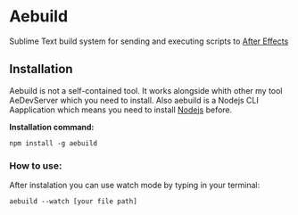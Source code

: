 # Aebuild
Sublime Text build system for sending and executing scripts to [After Effects](https://www.adobe.com)
## Installation
Aebuild is not a self-contained tool. It works alongside whith other my tool AeDevServer which you need to install.
Also aebuild is a Nodejs CLI Aapplication which means you need to install [Nodejs](https://nodejs.org/en/) before.

**Installation command:**
```
npm install -g aebuild
```
### How to use:
After instalation you can use watch mode by typing in your terminal:
```
aebuild --watch [your file path]
```


